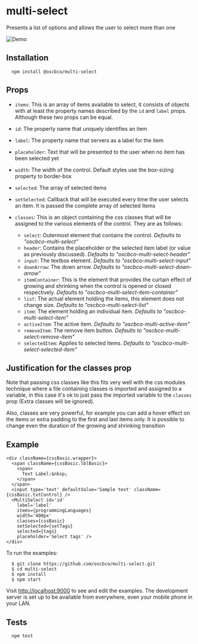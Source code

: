 # multi-select

Presents a list of options and allows the user to select more than one

![Demo](https://oscbco.github.io/images/multi-select-demo.gif)

## Installation
  ```console
    npm install @oscbco/multi-select
  ```

## Props
- `items`: This is an array of items available to select, it consists of objects with at least the property names described by the `id` and `label` props. Although these two props can be equal.

- `id`: The property name that uniquely identifies an item

- `label`: The property name that servers as a label for the item

- `placeholder`: Text that will be presented to the user when no item has been selected yet

- `width`: The width of the control. Default styles use the box-sizing property to border-box

- `selected`: The array of selected items

- `setSelected`: Callback that will be executed every time the user selects an item. It is passed the complete array of selected items

- `classes`: This is an object containing the css classes that will be assigned to the various elements of the control. They are as follows:
  - `select`: Outermost element that contains the control. *Defaults to "oscbco-multi-select"*
  - `header`: Contains the placeholder or the selected item label (or value as previously discussed). *Defaults to "oscbco-multi-select-header"*
  - `input`: The textbox element. *Defaults to "oscbco-multi-select-input"*
  - `downArrow`: The down arrow. *Defaults to "oscbco-multi-select-down-arrow"*
  - `itemContainer`: This is the element that provides the curtain effect of growing and shrinking when the control is opened or closed respectively. *Defaults to "oscbco-multi-select-item-container"*
  - `list`: The actual element holding the items, this element does not change size. *Defaults to "oscbco-multi-select-list"*
  - `item`: The element holding an individual item. *Defaults to "oscbco-multi-select-item"*
  - `activeItem`: The active item. *Defaults to "oscbco-multi-active-item"*
  - `removeItem`: The remove item button. *Defaults to "oscbco-multi-select-remove-item"*
  - `selectedItem`: Applies to selected items. *Defaults to "oscbco-multi-select-selected-item"*


## Justification for the classes prop
Note that passing css classes like this fits very well with the css modules technique where a file containing classes is imported and assigned to a variable, in this case it's ok to just pass the imported variable to the `classes` prop (Extra classes will be ignored).

Also, classes are very powerful, for example you can add a hover effect on the items or extra padding to the first and last items only. It is possible to change even the duration of the growing and shrinking transition


## Example

```JS
<div className={cssBasic.wrapper}>
  <span className={cssBasic.lblBasic}>
    <span>
      Text Label:&nbsp;
    </span>
  </span>
  <input type='text' defaultValue='Sample text' className={cssBasic.txtControl} />
  <MultiSelect id='id'
    label='label'
    items={programmingLanguages}
    width='400px'
    classes={cssBasic}
    setSelected={setTags}
    selected={tags}
    placeholder='Select tags' />
</div>
```
To run the examples:

      $ git clone https://github.com/oscbco/multi-select.git
      $ cd multi-select
      $ npm install
      $ npm start

  Visit [http://localhost:9000](http://localhost:9000) to see and edit the examples. The development server is set up to be available from everywhere, even your mobile phone in your LAN.

## Tests
  ```console
    npm test
  ```